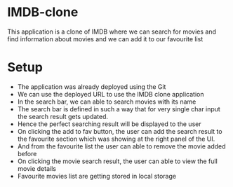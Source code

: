 # IMDB-clone
This application is a clone of IMDB where we can search for movies and find information about movies and we can add it to our favourite list

# Setup
* The application was already deployed using the Git
* We can use the deployed URL to use the IMDB clone application
* In the search bar, we can able to search movies with its name
* The search bar is defined in such a way that for very single char input the search result gets updated.
* Hence the perfect searching result will be displayed to the user
* On clicking the add to fav button, the user can add the search result to the favourite section which was showing at the right panel of the UI.
* And from the favourite list the user can able to remove the movie added before
* On clicking the movie search result, the user can able to view the full movie details
* Favourite movies list are getting stored in local storage
